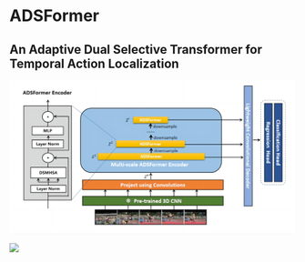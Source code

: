 # ADSFormer

## An Adaptive Dual Selective Transformer for Temporal Action Localization

![](./docs/fig2.png)

![](./docs/fig3.png)
